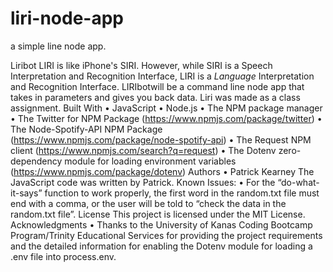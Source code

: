 # liri-node-app

a simple line node app.

Liribot
LIRI is like iPhone's SIRI. However, while SIRI is a Speech Interpretation and Recognition Interface, LIRI is a _Language_ Interpretation and Recognition Interface. LIRIbotwill be a command line node app that takes in parameters and gives you back data. Liri was made as a class assignment.
Built With
• JavaScript
• Node.js
• The NPM package manager
• The Twitter for NPM Package (https://www.npmjs.com/package/twitter)
• The Node-Spotify-API NPM Package (https://www.npmjs.com/package/node-spotify-api)
• The Request NPM client (https://www.npmjs.com/search?q=request)
• The Dotenv zero-dependency module for loading environment variables (https://www.npmjs.com/package/dotenv)
Authors
• Patrick Kearney
The JavaScript code was written by Patrick.
Known Issues:
• For the “do-what-it-says” function to work properly, the first word in the random.txt file must end with a comma, or the user will be told to “check the data in the random.txt file”.
License
This project is licensed under the MIT License.
Acknowledgments
• Thanks to the University of Kanas Coding Bootcamp Program/Trinity Educational Services for providing the project requirements and the detailed information for enabling the Dotenv module for loading a .env file into process.env.
